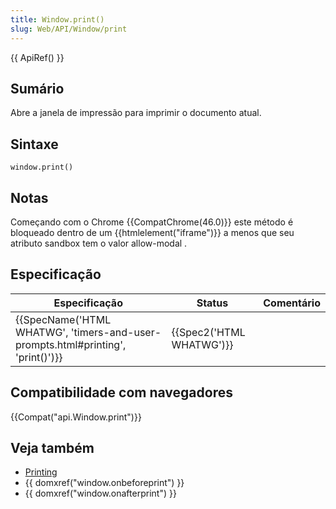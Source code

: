 ```yaml
---
title: Window.print()
slug: Web/API/Window/print
---
```

{{ ApiRef() }}

## Sumário

Abre a janela de impressão para imprimir o documento atual.

## Sintaxe

```
window.print()
```

## Notas

Começando com o Chrome {{CompatChrome(46.0)}} este método é bloqueado dentro de um {{htmlelement("iframe")}} a menos que seu atributo sandbox tem o valor allow-modal .

## Especificação

| Especificação                                                                                            | Status                           | Comentário |
| -------------------------------------------------------------------------------------------------------- | -------------------------------- | ---------- |
| {{SpecName('HTML WHATWG', 'timers-and-user-prompts.html#printing', 'print()')}} | {{Spec2('HTML WHATWG')}} |            |

## Compatibilidade com navegadores

{{Compat("api.Window.print")}}

## Veja também

- [Printing](/en/Printing)
- {{ domxref("window.onbeforeprint") }}
- {{ domxref("window.onafterprint") }}
